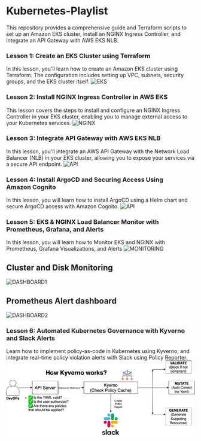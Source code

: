 # Kubernetes-Playlist

This repository provides a comprehensive guide and Terraform scripts to set up an Amazon EKS cluster, install an NGINX Ingress Controller, and integrate an API Gateway with AWS EKS NLB.

### Lesson 1: Create an EKS Cluster using Terraform
In this lesson, you'll learn how to create an Amazon EKS cluster using Terraform. The configuration includes setting up VPC, subnets, security groups, and the EKS cluster itself.
![EKS](Lesson1/EKS.png)

### Lesson 2: Install NGINX Ingress Controller in AWS EKS
This lesson covers the steps to install and configure an NGINX Ingress Controller in your EKS cluster, enabling you to manage external access to your Kubernetes services.
![NGINX](Lesson2/NGINX.png)

### Lesson 3: Integrate API Gateway with AWS EKS NLB
In this lesson, you'll integrate an AWS API Gateway with the Network Load Balancer (NLB) in your EKS cluster, allowing you to expose your services via a secure API endpoint.
![API](Lesson3/APIGWW.png)

### Lesson 4: Install ArgoCD and Securing Access Using Amazon Cognito
In this lesson, you will learn how to install ArgoCD using a Helm chart and secure ArgoCD access with Amazon Cognito.
![API](Lesson4/argo-png-latest.png)

### Lesson 5: EKS & NGINX Load Balancer Monitor with Prometheus, Grafana, and Alerts
In this lesson, you will learn how to Monitor EKS and NGINX with Prometheus, Grafana Visualizations, and Alerts
![MONITORING](Lesson5/monitoring-v6.png)
## Cluster and Disk Monitoring
![DASHBOARD1](Lesson5/cluster_disk.png)
## Prometheus Alert dashboard
![DASHBOARD2](Lesson5/prometheus_alert.png)

### Lesson 6: Automated Kubernetes Governance with Kyverno and Slack Alerts
Learn how to implement policy-as-code in Kubernetes using Kyverno, and integrate real-time policy violation alerts with Slack using Policy Reporter.
![SECURITY](Lesson6/kyverno.png)
